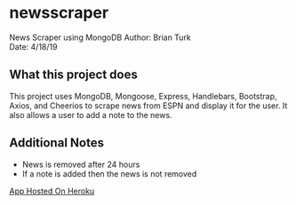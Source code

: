 # newsscraper
News Scraper using MongoDB
Author: Brian Turk  
Date: 4/18/19

## What this project does
This project uses MongoDB, Mongoose, Express, Handlebars, Bootstrap, Axios, and Cheerios to scrape news from ESPN and display it for the user.  It also allows a user to add a note to the news.

## Additional Notes
* News is removed after 24 hours
* If a note is added then the news is not removed

[App Hosted On Heroku](https://espn-scraper-bmt.herokuapp.com/)